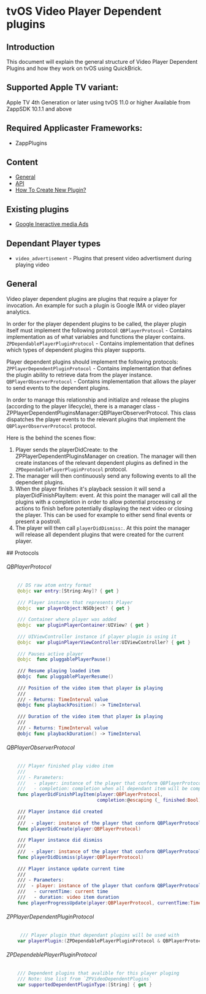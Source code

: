 # tvOS Video Player Dependent plugins

## Introduction
This document will explain the general structure of Video Player Dependent Plugins and how they work on tvOS using QuickBrick.

## Supported Apple TV variant:
Apple TV 4th Generation or later using tvOS 11.0 or higher
Available from ZappSDK 10.1.1 and above

## Required Applicaster Frameworks:

* ZappPlugins

## Content
* <a href="#general">General</a>
* <a href="#api">API</a>
* [How To Create New Plugin?](/quick-brick/tvOS/Plugins/PlayerDependents/DependentPluginsHowCreate.md)

## Existing plugins

* [Google Ineractive media Ads](/quick-brick/tvOS/Plugins/Video/DefaultPlayer/DefaultPlayer.md)

## Dependant Player types
* `video_advertisement` - Plugins that present video advertisment during playing video

<a name="general" />

## General

Video player dependent plugins are plugins that require a player for invocation. An example for such a plugin is Google IMA or video player analytics.

In order for the player dependent plugins to be called, the player plugin itself must implement the following protocol:
`QBPlayerProtocol` - Contains implementation as of what variables and functions the player contains.
`ZPDependablePlayerPluginProtocol` - Contains implementation that defines which types of dependent plugins this player supports.

Player dependent plugins should implement the following protocols:
`ZPPlayerDependentPluginProtocol` - Contains implementation that defines the plugin ability to retrieve data from the player instance.
`QBPlayerObserverProtocol` - Contains implementation that allows the player to send events to the dependent plugins.

In order to manage this relationship and initialize and release the plugins (according to the player lifecycle), there is a manager class - ZPPlayerDependentPluginsManager:QBPlayerObserverProtocol.
This class dispatches the player events to the relevant plugins that implement the `QBPlayerObserverProtocol` protocol.

Here is the behind the scenes flow:
1. Player sends the playerDidCreate: to the ZPPlayerDependentPluginsManager on creation.
The manager will then create instances of the relevant dependent plugins as defined in the `ZPDependablePlayerPluginProtocol` protocol.
2. The manager will then continuously send any following events to all the dependent plugins.
3. When the player finishes it's playback session it will send a playerDidFinishPlayItem: event.
At this point the manager will call all the plugins with a completion in order to allow potential processing or actions to finish before potentially displaying the next video or closing the player.
This can be used for example to either send final events or present a postroll.
4. The player will then call `playerDidDismiss:`.
At this point the manager will release all dependent plugins that were created for the current player.

<a name="protocols" />
## Protocols

###### QBPlayerProtocol

```swift
	// DS raw atom entry format
    @objc var entry:[String:Any]? { get }
    
    /// Player instance that represents Player
    @objc  var playerObject:NSObject? { get }
    
    /// Container where player was added
    @objc  var pluginPlayerContainer:UIView? { get }
    
    /// UIViewController instance if player plugin is using it
    @objc  var pluginPlayerViewController:UIViewController? { get }
    
    /// Pauses active player
    @objc  func pluggablePlayerPause()
    
    /// Resume playing loaded item
    @objc  func pluggablePlayerResume()
    
    /// Position of the video item that player is playing
    ///
    /// - Returns: TimeInterval value
    @objc func playbackPosition() -> TimeInterval
    
    /// Duration of the video item that player is playing
    ///
    /// - Returns: TimeInterval value
    @objc func playbackDuration() -> TimeInterval
```

###### QBPlayerObserverProtocol
```swift
	/// Player finished play video item
    ///
    /// - Parameters:
    ///   - player: instance of the player that conform QBPlayerProtocol protocol
    ///   - completion: completion when all dependant item will be completed player can start next move or can be closed
    func playerDidFinishPlayItem(player:QBPlayerProtocol,
                                 completion:@escaping (_ finished:Bool) -> Void)
    
    /// Player instance did created
    ///
    ///  - player: instance of the player that conform QBPlayerProtocol protocol
    func playerDidCreate(player:QBPlayerProtocol)
    
    /// Player instance did dismiss
    ///
    ///  - player: instance of the player that conform QBPlayerProtocol protocol
    func playerDidDismiss(player:QBPlayerProtocol)
    
    /// Player instance update current time
    ///
    /// - Parameters:
    ///  - player: instance of the player that conform QBPlayerProtocol protocol
    ///   - currentTime: current time
    ///   - duration: video item duration
    func playerProgressUpdate(player:QBPlayerProtocol, currentTime:TimeInterval, duration:TimeInterval)
```

###### ZPPlayerDependentPluginProtocol
```swift
	 /// Player plugin that dependant plugins will be used with
    var playerPlugin:(ZPDependablePlayerPluginProtocol & QBPlayerProtocol)? { set get }
```
###### ZPDependeblePlayerPluginProtocol
```swift
	/// Dependent plugins that avalible for this player pluging
    /// Note: Use list from `ZPVideoDependentPlugins`
    var supportedDependentPluginType:[String] { get }
```